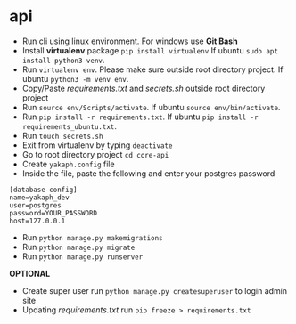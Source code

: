 # api
- Run cli using linux environment. For windows use **Git Bash**
- Install **virtualenv** package `pip install virtualenv` If ubuntu `sudo apt install python3-venv`.
- Run `virtualenv env`. Please make sure outside root directory project. If ubuntu `python3 -m venv env`.
- Copy/Paste *requirements.txt* and *secrets.sh* outside root directory project
- Run `source env/Scripts/activate`. If ubuntu `source env/bin/activate`.
- Run `pip install -r requirements.txt`. If ubuntu `pip install -r requirements_ubuntu.txt`.
- Run `touch secrets.sh`
- Exit from virtualenv by typing `deactivate`
- Go to root directory project `cd core-api`
- Create `yakaph.config` file
- Inside the file, paste the following and enter your postgres password
```
[database-config]
name=yakaph_dev
user=postgres
password=YOUR_PASSWORD
host=127.0.0.1
```
- Run `python manage.py makemigrations`
- Run `python manage.py migrate`
- Run `python manage.py runserver`

**OPTIONAL**
- Create super user run `python manage.py createsuperuser` to login admin site
- Updating *requirements.txt* run `pip freeze > requirements.txt`

